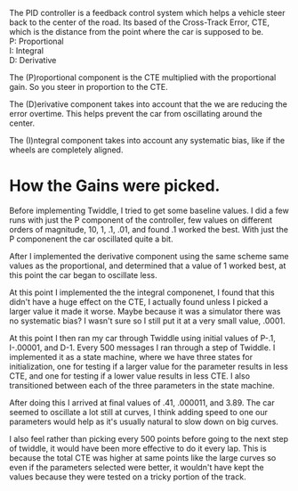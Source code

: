 The PID controller is a feedback control system which helps a vehicle
steer back to the center of the road. Its based of the Cross-Track
Error, CTE, which is the distance from the point where the car is
supposed to be.  
P: Proportional  
I: Integral  
D: Derivative  

The (P)roportional component is the CTE multiplied with the proportional
gain. So you steer in proportion to the CTE.

The (D)erivative component takes into account that the we are reducing
the error overtime. This helps prevent the car from oscillating around
the center.

The (I)ntegral component takes into account any systematic bias, like
if the wheels are completely aligned.

# How the Gains were picked.

Before implementing Twiddle, I tried to get some baseline values. I
did a few runs with just the P component of the controller, few values
on different orders of magnitude, 10, 1, .1, .01, and found .1 worked
the best. With just the P componenent the car oscillated quite a bit.

After I implemented the derivative component using the same scheme same
values as the proportional, and determined that a value of 1 worked best,
at this point the car began to oscillate less.

At this point I implemented the the integral componenet, I found that
this didn't have a huge effect on the CTE, I actually found unless I
picked a larger value it made it worse. Maybe because it was a simulator
there was no systematic bias? I wasn't sure so I still put it at a very
small value, .0001.

At this point I then ran my car through Twiddle using initial values of
P-.1, I-.00001, and D-1. Every 500 messages I ran through a step of
Twiddle. I implemented it as a state machine, where we have three states
for initialization, one for testing if a larger value for the parameter
results in less CTE, and one for testing if a lower value results in
less CTE. I also transitioned between each of the three parameters in
the state machine.

After doing this I arrived at final values of .41, .000011, and 3.89.
The car seemed to oscillate a lot still at curves, I think adding speed
to one our parameters would help as it's usually natural to slow down
on big curves.

I also feel rather than picking every 500 points before going to the
next step of twiddle, it would have been more effective to do it
every lap. This is because the total CTE was higher at same points
like the large curves so even if the parameters selected were better,
it wouldn't have kept the values because they were tested on a tricky
portion of the track.
